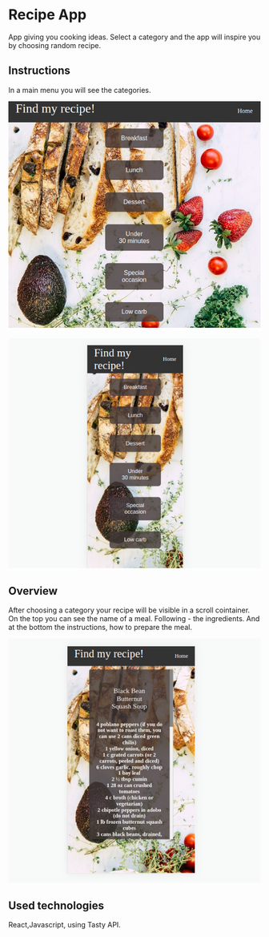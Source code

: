 # Recipe App

App giving you cooking ideas.
Select a category and the app will inspire you by choosing random recipe.

## Instructions

In a main menu you will see the categories.

<p align="center">
    <img src="https://github.com/PatrycjaMicle/recipe-app/blob/main/src/images/Screenshot1.jpg?raw=true" alt="app_screenshot" />
</p>


<p align="center">
    <img src="https://github.com/PatrycjaMicle/recipe-app/blob/main/src/images/Screenshot2.jpg?raw=true" alt="app_screenshot" />
</p>

## Overview
After choosing a category your recipe will be visible in a scroll cointainer.
On the top you can see the name of a meal.
Following - the ingredients.
And at the bottom the instructions, how to prepare the meal.

<p align="center">
    <img src="https://github.com/PatrycjaMicle/recipe-app/blob/main/src/images/Screenshot4.jpg?raw=true" alt="app_screenshot" />
</p>

## Used technologies

React,Javascript, using Tasty API.
